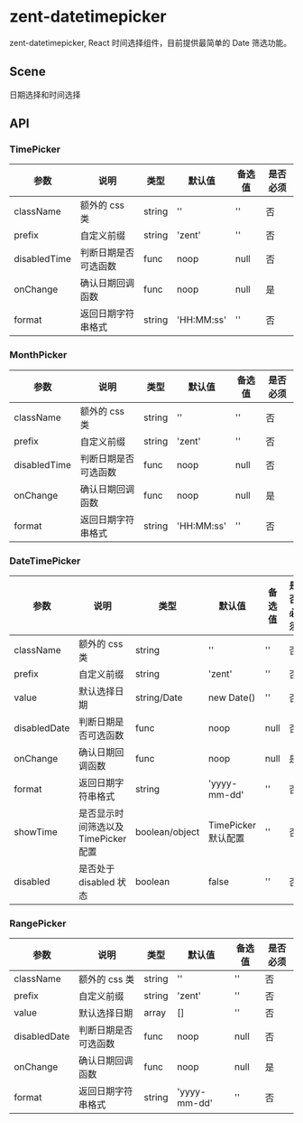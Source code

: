 # zent-datetimepicker

zent-datetimepicker, React 时间选择组件，目前提供最简单的 Date 筛选功能。

## Scene

日期选择和时间选择

## API

### TimePicker

| 参数 | 说明 | 类型 | 默认值 | 备选值 | 是否必须 |
|------|------|------|--------|--------|-------|
| className | 额外的 css 类 | string | '' | '' | 否 |
| prefix | 自定义前缀 | string | 'zent' | '' | 否 |
| disabledTime | 判断日期是否可选函数 | func | noop | null | 否 |
| onChange | 确认日期回调函数 | func | noop | null | 是 | 
| format | 返回日期字符串格式 | string | 'HH:MM:ss' | '' | 否 |

### MonthPicker

| 参数 | 说明 | 类型 | 默认值 | 备选值 | 是否必须 |
|------|------|------|--------|--------|-------|
| className | 额外的 css 类 | string | '' | '' | 否 |
| prefix | 自定义前缀 | string | 'zent' | '' | 否 |
| disabledTime | 判断日期是否可选函数 | func | noop | null | 否 |
| onChange | 确认日期回调函数 | func | noop | null | 是 | 
| format | 返回日期字符串格式 | string | 'HH:MM:ss' | '' | 否 |

### DateTimePicker

| 参数 | 说明 | 类型 | 默认值 | 备选值 | 是否必须 |
|------|------|------|--------|--------|-------|
| className | 额外的 css 类 | string | '' | '' | 否 |
| prefix | 自定义前缀 | string | 'zent' | '' | 否 |
| value | 默认选择日期 | string/Date  | new Date() | '' | 否 |
| disabledDate | 判断日期是否可选函数 | func | noop | null | 否 |
| onChange | 确认日期回调函数 | func | noop | null | 是 | 
| format | 返回日期字符串格式 | string | 'yyyy-mm-dd' | '' | 否 |
| showTime | 是否显示时间筛选以及 TimePicker 配置 | boolean/object | TimePicker 默认配置 | '' | 否 |
| disabled | 是否处于disabled 状态 | boolean | false | '' | 否 |

### RangePicker

| 参数 | 说明 | 类型 | 默认值 | 备选值 | 是否必须 |
|------|------|------|--------|--------|-------|
| className | 额外的 css 类 | string | '' | '' | 否 |
| prefix | 自定义前缀 | string | 'zent' | '' | 否 |
| value | 默认选择日期 | array  | [] | '' | 否 |
| disabledDate | 判断日期是否可选函数 | func | noop | null | 否 |
| onChange | 确认日期回调函数 | func | noop | null | 是 | 
| format | 返回日期字符串格式 | string | 'yyyy-mm-dd' | '' | 否 |